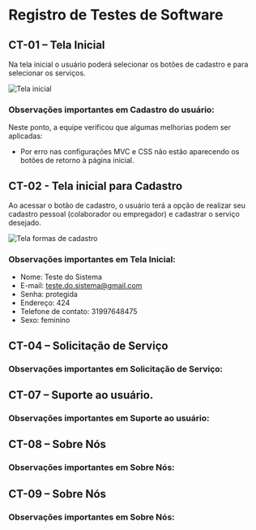 # Registro de Testes de Software 

## CT-01 – Tela Inicial

Na tela inicial o usuário poderá selecionar os botões de cadastro e para selecionar os serviços. 

![Tela inicial](https://user-images.githubusercontent.com/62525275/175456291-4c233c1d-68c4-4462-af49-99e15ec57fed.png)

### Observações importantes em Cadastro do usuário:

Neste ponto, a equipe verificou que algumas melhorias podem ser aplicadas: 

* Por erro nas configurações MVC e CSS não estão aparecendo os botões de retorno à página inicial.  

## CT-02 - Tela inicial para Cadastro

Ao acessar o botão de cadastro, o usuário terá a opção de realizar seu cadastro pessoal  (colaborador ou empregador) e cadastrar o serviço desejado. 

![Tela formas de cadastro](https://user-images.githubusercontent.com/62525275/175456287-2632ce3f-7397-4e3a-823e-961ac3ae28c0.png)

### Observações importantes em Tela Inicial: 

* Nome: Teste do Sistema 
* E-mail: teste.do.sistema@gmail.com 
* Senha: protegida 
* Endereço: 424 
* Telefone de contato: 31997648475 
* Sexo: feminino 


## CT-04 – Solicitação de Serviço 

### Observações importantes em Solicitação de Serviço: 



## CT-07 – Suporte ao usuário. 

### Observações importantes em Suporte ao usuário: 

## CT-08 – Sobre Nós 

### Observações importantes em Sobre Nós:

## CT-09 – Sobre Nós 

### Observações importantes em Sobre Nós: 
